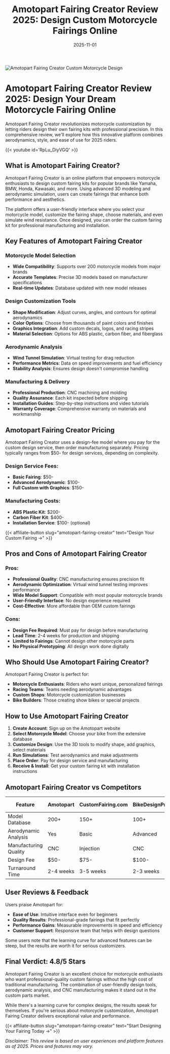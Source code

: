 ﻿---
title: 'Amotopart Fairing Creator Review 2025: Design Custom Motorcycle Fairings Online'
date: 2025-11-01
draft: false
rating: 4.8
category: 'Motorcycle Customization'
tags: ['motorcycle-fairing', 'custom-bike-design', 'amotopart', 'motorcycle-accessories', 'fairing-kit', 'bike-customization', 'review', 'tutorial']
description: 'Complete Amotopart Fairing Creator review 2025: Design custom motorcycle fairings for Yamaha, BMW, and more. Features, pricing, pros/cons, and step-by-step guide.'
keywords: 'Amotopart Fairing Creator review, custom motorcycle fairing, bike fairing design, Amotopart review, motorcycle customization, fairing kit, custom bike parts'
image: 'https://images.unsplash.com/photo-1555949963-aa79dcee981c?w=800&h=400&fit=crop&crop=center'
---

![Amotopart Fairing Creator Custom Motorcycle Design](https://images.unsplash.com/photo-1555949963-aa79dcee981c?w=800&h=400&fit=crop&crop=center)

# Amotopart Fairing Creator Review 2025: Design Your Dream Motorcycle Fairing Online

Amotopart Fairing Creator revolutionizes motorcycle customization by letting riders design their own fairing kits with professional precision. In this comprehensive review, we'll explore how this innovative platform combines aerodynamics, style, and ease of use for 2025 riders.

{{< youtube id='RpLu_DiyVGQ' >}}

## What is Amotopart Fairing Creator?

Amotopart Fairing Creator is an online platform that empowers motorcycle enthusiasts to design custom fairing kits for popular brands like Yamaha, BMW, Honda, Kawasaki, and more. Using advanced 3D modeling and aerodynamic simulation, users can create fairings that enhance both performance and aesthetics.

The platform offers a user-friendly interface where you select your motorcycle model, customize the fairing shape, choose materials, and even simulate wind resistance. Once designed, you can order the custom fairing kit for professional manufacturing and installation.

## Key Features of Amotopart Fairing Creator

### Motorcycle Model Selection
- **Wide Compatibility**: Supports over 200 motorcycle models from major brands
- **Accurate Templates**: Precise 3D models based on manufacturer specifications
- **Real-time Updates**: Database updated with new model releases

### Design Customization Tools
- **Shape Modification**: Adjust curves, angles, and contours for optimal aerodynamics
- **Color Options**: Choose from thousands of paint colors and finishes
- **Graphics Integration**: Add custom decals, logos, and racing stripes
- **Material Selection**: Options for ABS plastic, carbon fiber, and fiberglass

### Aerodynamic Analysis
- **Wind Tunnel Simulation**: Virtual testing for drag reduction
- **Performance Metrics**: Data on speed improvements and fuel efficiency
- **Stability Analysis**: Ensures design doesn't compromise handling

### Manufacturing & Delivery
- **Professional Production**: CNC machining and molding
- **Quality Assurance**: Each kit inspected before shipping
- **Installation Guides**: Step-by-step instructions and video tutorials
- **Warranty Coverage**: Comprehensive warranty on materials and workmanship

## Amotopart Fairing Creator Pricing

Amotopart Fairing Creator uses a design-fee model where you pay for the custom design service, then order manufacturing separately. Pricing typically ranges from $50- for design services, depending on complexity.

### Design Service Fees:
- **Basic Fairing**: $50-
- **Advanced Aerodynamic**: $100-
- **Full Custom with Graphics**: $150-

### Manufacturing Costs:
- **ABS Plastic Kit**: $200-
- **Carbon Fiber Kit**: $400-
- **Installation Service**: $100- (optional)

{{< affiliate-button slug="amotopart-fairing-creator" text="Design Your Custom Fairing →" >}}

## Pros and Cons of Amotopart Fairing Creator

### Pros:
- **Professional Quality**: CNC manufacturing ensures precision fit
- **Aerodynamic Optimization**: Virtual wind tunnel testing improves performance
- **Wide Model Support**: Compatible with most popular motorcycle brands
- **User-Friendly Interface**: No design experience required
- **Cost-Effective**: More affordable than OEM custom fairings

### Cons:
- **Design Fee Required**: Must pay for design before manufacturing
- **Lead Time**: 2-4 weeks for production and shipping
- **Limited to Fairings**: Cannot design other motorcycle parts
- **No Physical Prototyping**: All design work done digitally

## Who Should Use Amotopart Fairing Creator?

Amotopart Fairing Creator is perfect for:
- **Motorcycle Enthusiasts**: Riders who want unique, personalized fairings
- **Racing Teams**: Teams needing aerodynamic advantages
- **Custom Shops**: Motorcycle customization businesses
- **Bike Builders**: Those creating show bikes or special projects

## How to Use Amotopart Fairing Creator

1. **Create Account**: Sign up on the Amotopart website
2. **Select Motorcycle Model**: Choose your bike from the extensive database
3. **Customize Design**: Use the 3D tools to modify shape, add graphics, select materials
4. **Run Simulations**: Test aerodynamics and make adjustments
5. **Place Order**: Pay for design service and manufacturing
6. **Receive & Install**: Get your custom fairing kit with installation instructions

## Amotopart Fairing Creator vs Competitors

| Feature | Amotopart | CustomFairing.com | BikeDesignPro | OEM Fairings |
|---------|-----------|-------------------|----------------|--------------|
| Model Database | 200+ | 150+ | 100+ | Limited |
| Aerodynamic Analysis | Yes | Basic | Advanced | No |
| Manufacturing Quality | CNC | Injection | CNC | OEM |
| Design Fee | $50- | $75- | $100- | N/A |
| Turnaround Time | 2-4 weeks | 3-5 weeks | 2-3 weeks | 4-6 weeks |

## User Reviews & Feedback

Users praise Amotopart for:
- **Ease of Use**: Intuitive interface even for beginners
- **Quality Results**: Professional-grade fairings that fit perfectly
- **Performance Gains**: Measurable improvements in speed and efficiency
- **Customer Support**: Responsive team that helps with design questions

Some users note that the learning curve for advanced features can be steep, but the results are worth it for serious customizers.

## Final Verdict: 4.8/5 Stars

Amotopart Fairing Creator is an excellent choice for motorcycle enthusiasts who want professional-quality custom fairings without the high cost of traditional manufacturing. The combination of user-friendly design tools, aerodynamic analysis, and CNC manufacturing makes it stand out in the custom parts market.

While there's a learning curve for complex designs, the results speak for themselves. If you're serious about motorcycle customization, Amotopart Fairing Creator delivers exceptional value and performance.

{{< affiliate-button slug="amotopart-fairing-creator" text="Start Designing Your Fairing Today →" >}}

*Disclaimer: This review is based on user experiences and platform features as of 2025. Prices and features may vary.*
